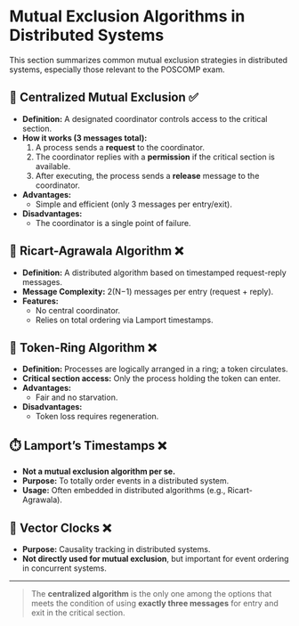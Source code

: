 <!-- File: distributed_systems/mutual_exclusion_algorithms.md -->

# Mutual Exclusion Algorithms in Distributed Systems

This section summarizes common mutual exclusion strategies in distributed systems, especially those relevant to the POSCOMP exam.

## 🧭 Centralized Mutual Exclusion ✅

- **Definition:** A designated coordinator controls access to the critical section.
- **How it works (3 messages total):**
  1. A process sends a **request** to the coordinator.
  2. The coordinator replies with a **permission** if the critical section is available.
  3. After executing, the process sends a **release** message to the coordinator.
- **Advantages:**
  - Simple and efficient (only 3 messages per entry/exit).
- **Disadvantages:**
  - The coordinator is a single point of failure.

## 🧱 Ricart-Agrawala Algorithm ❌

- **Definition:** A distributed algorithm based on timestamped request-reply messages.
- **Message Complexity:** 2(N−1) messages per entry (request + reply).
- **Features:**
  - No central coordinator.
  - Relies on total ordering via Lamport timestamps.

## 🔁 Token-Ring Algorithm ❌

- **Definition:** Processes are logically arranged in a ring; a token circulates.
- **Critical section access:** Only the process holding the token can enter.
- **Advantages:**
  - Fair and no starvation.
- **Disadvantages:**
  - Token loss requires regeneration.

## ⏱️ Lamport’s Timestamps ❌

- **Not a mutual exclusion algorithm per se.**
- **Purpose:** To totally order events in a distributed system.
- **Usage:** Often embedded in distributed algorithms (e.g., Ricart-Agrawala).

## 🔢 Vector Clocks ❌

- **Purpose:** Causality tracking in distributed systems.
- **Not directly used for mutual exclusion**, but important for event ordering in concurrent systems.

---

> The **centralized algorithm** is the only one among the options that meets the condition of using **exactly three messages** for entry and exit in the critical section.
